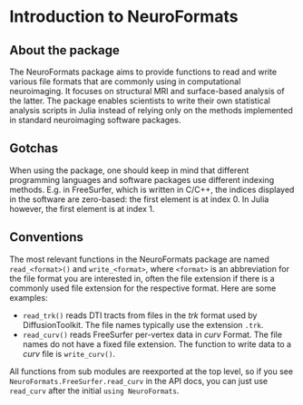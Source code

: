 # Introduction to NeuroFormats

## About the package

The NeuroFormats package aims to provide functions to read and write various file formats that are commonly using in computational neuroimaging. It focuses on structural MRI and surface-based analysis of the latter. The package enables scientists to write their own statistical analysis scripts in Julia instead of relying only on the methods implemented in standard neuroimaging software packages.

## Gotchas

When using the package, one should keep in mind that different programming languages and software packages use different indexing methods. E.g. in FreeSurfer, which is written in C/C++, the indices displayed in the software are zero-based: the first element is at index 0. In Julia however, the first element is at index 1.

## Conventions

The most relevant functions in the NeuroFormats package are named `read_<format>()` and `write_<format>`, where `<format>` is an abbreviation for the file format you are interested in, often the file extension if there is a commonly used file extension for the respective format. Here are some examples:

* `read_trk()` reads DTI tracts from files in the *trk* format used by DiffusionToolkit. The file names typically use the extension `.trk`.
* `read_curv()` reads FreeSurfer per-vertex data in *curv* Format. The file names do not have a fixed file extension. The function to write data to a *curv* file is `write_curv()`.

All functions from sub modules are reexported at the top level, so if you see `NeuroFormats.FreeSurfer.read_curv` in the API docs, you can just use `read_curv` after the initial `using NeuroFormats`.
